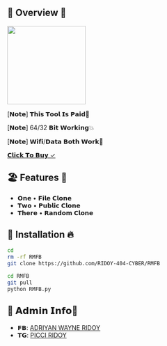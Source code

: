 ## 🏩 Overview 🍫

<img src="https://f.top4top.io/p_2997aonf19.jpg" width="180" alt="">

[𝗡𝗼𝘁𝗲] 𝗧𝗵𝗶𝘀 𝗧𝗼𝗼𝗹 𝗜𝘀 𝗣𝗮𝗶𝗱💐

[𝗡𝗼𝘁𝗲] 64/32 𝗕𝗶𝘁 𝗪𝗼𝗿𝗸𝗶𝗻𝗴💥

[𝗡𝗼𝘁𝗲] 𝗪𝗶𝗳𝗶/𝗗𝗮𝘁𝗮 𝗕𝗼𝘁𝗵 𝗪𝗼𝗿𝗸🌸

[𝗖𝗹𝗶𝗰𝗸 𝗧𝗼 𝗕𝘂𝘆 ✓](https://wa.me/+8801749960485)

## 🏖️ Features 💫

- **𝗢𝗻𝗲**  • 𝗙𝗶𝗹𝗲 𝗖𝗹𝗼𝗻𝗲
- **𝗧𝘄𝗼**   • 𝗣𝘂𝗯𝗹𝗶𝗰 𝗖𝗹𝗼𝗻𝗲
- **𝗧𝗵𝗲𝗿𝗲** • 𝗥𝗮𝗻𝗱𝗼𝗺 𝗖𝗹𝗼𝗻𝗲

## 🚀 Installation 🔥

```bash
cd
rm -rf RMFB
git clone https://github.com/RIDOY-404-CYBER/RMFB

cd RMFB
git pull
python RMFB.py
```

## 👑 𝗔𝗱𝗺𝗶𝗻 𝗜𝗻𝗳𝗼🌈
- **𝗙𝗕**: [ADRIYAN WAYNE RIDOY](https://www.facebook.com/adriyan.ridoy8)
- **𝗧𝗚**: [PICCI RIDOY](https://t.me/RIDOY85)
